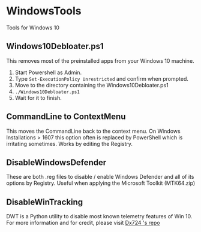 # WindowsTools
Tools for Windows 10

## Windows10Debloater.ps1
This removes most of the preinstalled apps from your Windows 10 machine.
1. Start Powershell as Admin.
2. Type ```Set-ExecutionPolicy Unrestricted``` and confirm when prompted.
3. Move to the directory containing the Windows10Debloater.ps1
4. ```./Windows10Debloater.ps1```
5. Wait for it to finish.


## CommandLine to ContextMenu
This moves the CommandLine back to the context menu. On Windows Installations > 1607 this option often is replaced by PowerShell which is irritating sometimes. Works by editing the Registry.

## DisableWindowsDefender
These are both .reg files to disable / enable Windows Defender and all of its options by Registry. 
Useful when applying the Microsoft Toolkit (MTK64.zip)

## DisableWinTracking
DWT is a Python utility to disable most known telemetry features of Win 10.
For more information and for credit, please visit [Dx724 's repo](https://github.com/Dx724/DisableWinTracking)
